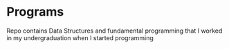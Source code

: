 # Programs
Repo contains Data Structures and fundamental programming that I worked in my undergraduation when I started programming
